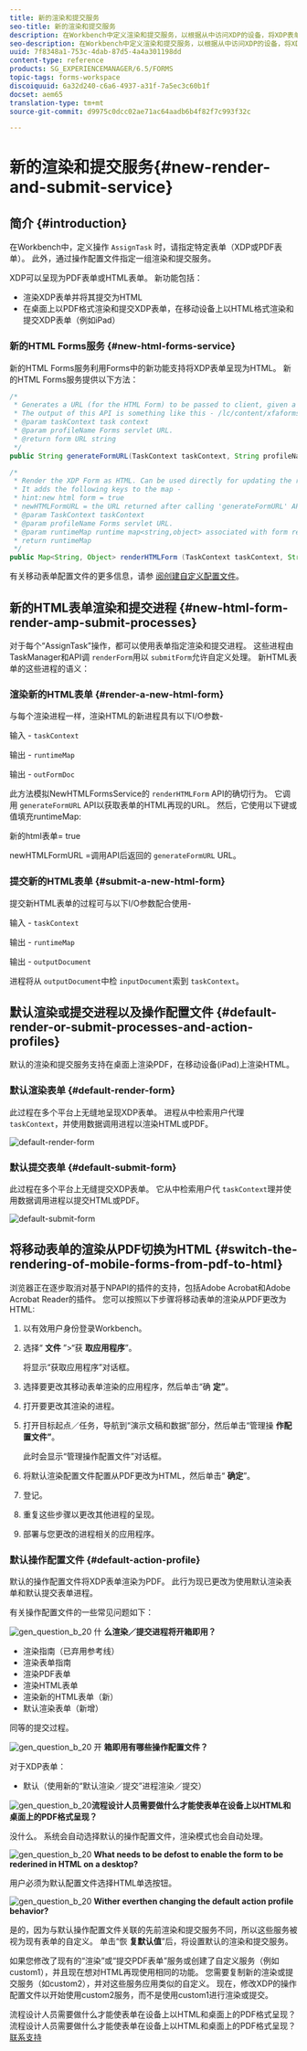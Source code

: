 ```yaml
---
title: 新的渲染和提交服务
seo-title: 新的渲染和提交服务
description: 在Workbench中定义渲染和提交服务，以根据从中访问XDP的设备，将XDP表单渲染为HTML或PDF。
seo-description: 在Workbench中定义渲染和提交服务，以根据从中访问XDP的设备，将XDP表单渲染为HTML或PDF。
uuid: 7f8348a1-753c-4dab-87d5-4a4a301198dd
content-type: reference
products: SG_EXPERIENCEMANAGER/6.5/FORMS
topic-tags: forms-workspace
discoiquuid: 6a32d240-c6a6-4937-a31f-7a5ec3c60b1f
docset: aem65
translation-type: tm+mt
source-git-commit: d9975c0dcc02ae71ac64aadb6b4f82f7c993f32c

---
```



# 新的渲染和提交服务{#new-render-and-submit-service}

## 简介 {#introduction}

在Workbench中，定义操作 `AssignTask` 时，请指定特定表单（XDP或PDF表单）。 此外，通过操作配置文件指定一组渲染和提交服务。

XDP可以呈现为PDF表单或HTML表单。 新功能包括：

* 渲染XDP表单并将其提交为HTML
* 在桌面上以PDF格式渲染和提交XDP表单，在移动设备上以HTML格式渲染和提交XDP表单（例如iPad）

### 新的HTML Forms服务 {#new-html-forms-service}

新的HTML Forms服务利用Forms中的新功能支持将XDP表单呈现为HTML。 新的HTML Forms服务提供以下方法：

```java
/*
 * Generates a URL (for the HTML Form) to be passed to client, given a TaskContext.
 * The output of this API is something like this - /lc/content/xfaforms/profiles/default.ws.html?ContentRoot=repository://Applications/MyApplication/MyFolder&template=MyForm.xdp
 * @param taskContext task context
 * @param profileName Forms servlet URL.
 * @return form URL string
 */
public String generateFormURL(TaskContext taskContext, String profileName);

/*
 * Render the XDP Form as HTML. Can be used directly for updating the runtimeMap in render.
 * It adds the following keys to the map -
 * hint:new html form = true
 * newHTMLFormURL = the URL returned after calling 'generateFormURL' API.
 * @param TaskContext taskContext
 * @param profileName Forms servlet URL.
 * @param runtimeMap runtime map<string,object> associated with form rendering.
 * return runtimeMap
 */
public Map<String, Object> renderHTMLForm (TaskContext taskContext, String profileName, Map<String,Object> runtimeMap);
```

有关移动表单配置文件的更多信息，请参 [阅创建自定义配置文件](/help/forms/using/custom-profile.md)。

## 新的HTML表单渲染和提交进程 {#new-html-form-render-amp-submit-processes}

对于每个“AssignTask”操作，都可以使用表单指定渲染和提交进程。 这些进程由TaskManager和API调 `renderForm`用以 `submitForm`允许自定义处理。 新HTML表单的这些进程的语义：

### 渲染新的HTML表单 {#render-a-new-html-form}

与每个渲染进程一样，渲染HTML的新进程具有以下I/O参数-

输入 - `taskContext`

输出 - `runtimeMap`

输出 - `outFormDoc`

此方法模拟NewHTMLFormsService的 `renderHTMLForm` API的确切行为。 它调用 `generateFormURL` API以获取表单的HTML再现的URL。 然后，它使用以下键或值填充runtimeMap:

新的html表单= true

newHTMLFormURL =调用API后返回的 `generateFormURL` URL。

### 提交新的HTML表单 {#submit-a-new-html-form}

提交新HTML表单的过程可与以下I/O参数配合使用-

输入 - `taskContext`

输出 - `runtimeMap`

输出 - `outputDocument`

进程将从 `outputDocument`中检 `inputDocument`索到 `taskContext`。

## 默认渲染或提交进程以及操作配置文件 {#default-render-or-submit-processes-and-action-profiles}

默认的渲染和提交服务支持在桌面上渲染PDF，在移动设备(iPad)上渲染HTML。

### 默认渲染表单 {#default-render-form}

此过程在多个平台上无缝地呈现XDP表单。 进程从中检索用户代理 `taskContext`，并使用数据调用进程以渲染HTML或PDF。

![default-render-form](assets/default-render-form.png)

### 默认提交表单 {#default-submit-form}

此过程在多个平台上无缝提交XDP表单。 它从中检索用户代 `taskContext`理并使用数据调用进程以提交HTML或PDF。

![default-submit-form](assets/default-submit-form.png)

## 将移动表单的渲染从PDF切换为HTML {#switch-the-rendering-of-mobile-forms-from-pdf-to-html}

浏览器正在逐步取消对基于NPAPI的插件的支持，包括Adobe Acrobat和Adobe Acrobat Reader的插件。 您可以按照以下步骤将移动表单的渲染从PDF更改为HTML:

1. 以有效用户身份登录Workbench。
1. 选择“ **文件** ”>“获 **取应用程序**”。

   将显示“获取应用程序”对话框。

1. 选择要更改其移动表单渲染的应用程序，然后单击“确 **定”**。
1. 打开要更改其渲染的进程。
1. 打开目标起点／任务，导航到“演示文稿和数据”部分，然后单击“管理操 **作配置文件”**。

   此时会显示“管理操作配置文件”对话框。
1. 将默认渲染配置文件配置从PDF更改为HTML，然后单击“ **确定**”。
1. 登记。
1. 重复这些步骤以更改其他进程的呈现。
1. 部署与您更改的进程相关的应用程序。

### 默认操作配置文件 {#default-action-profile}

默认的操作配置文件将XDP表单渲染为PDF。 此行为现已更改为使用默认渲染表单和默认提交表单进程。

有关操作配置文件的一些常见问题如下：

![gen_question_b_20](assets/gen_question_b_20.png) 什 **么渲染／提交进程将开箱即用？**

* 渲染指南（已弃用参考线）
* 渲染表单指南
* 渲染PDF表单
* 渲染HTML表单
* 渲染新的HTML表单（新）
* 默认渲染表单（新增）

同等的提交过程。

![gen_question_b_20](assets/gen_question_b_20.png) 开 **箱即用有哪些操作配置文件？**

对于XDP表单：

* 默认（使用新的“默认渲染／提交”进程渲染／提交）

![gen_question_b_20](assets/gen_question_b_20.png)**流程设计人员需要做什么才能使表单在设备上以HTML和桌面上的PDF格式呈现？**

没什么。 系统会自动选择默认的操作配置文件，渲染模式也会自动处理。

![gen_question_b_20](assets/gen_question_b_20.png) **What needs to be defost to enable the form to be rederined in HTML on a desktop?**

用户必须为默认配置文件选择HTML单选按钮。

![gen_question_b_20](assets/gen_question_b_20.png) **Wither everthen changing the default action profile behavior?**

是的，因为与默认操作配置文件关联的先前渲染和提交服务不同，所以这些服务被视为现有表单的自定义。 单击“恢 **复默认值**”后，将设置默认的渲染和提交服务。

如果您修改了现有的“渲染”或“提交PDF表单”服务或创建了自定义服务（例如custom1），并且现在想对HTML再现使用相同的功能。 您需要复制新的渲染或提交服务（如custom2），并对这些服务应用类似的自定义。 现在，修改XDP的操作配置文件以开始使用custom2服务，而不是使用custom1进行渲染或提交。

流程设计人员需要做什么才能使表单在设备上以HTML和桌面上的PDF格式呈现？
流程设计人员需要做什么才能使表单在设备上以HTML和桌面上的PDF格式呈现？  [联系支持](https://www.adobe.com/account/sign-in.supportportal.html)
